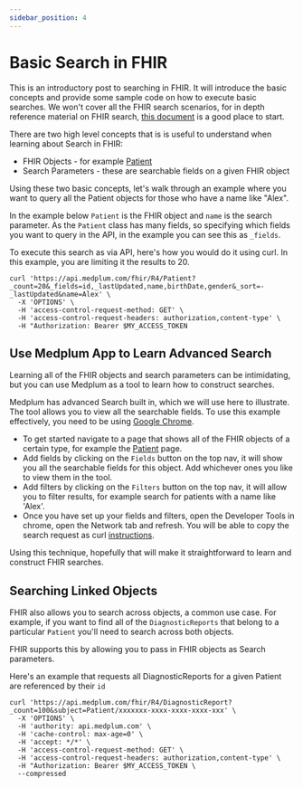 ```yaml
---
sidebar_position: 4
---
```


# Basic Search in FHIR

This is an introductory post to searching in FHIR.  It will introduce the basic concepts and provide some sample code on how to execute basic searches.  We won't cover all the FHIR search scenarios, for in depth reference material on FHIR search, [this document](https://www.hl7.org/fhir/search.html) is a good place to start.

There are two high level concepts that is is useful to understand when learning about Search in FHIR:

* FHIR Objects - for example [Patient](https://www.hl7.org/fhir/patient.html)
* Search Parameters - these are searchable fields on a given FHIR object

Using these two basic concepts, let's walk through an example where you want to query all the Patient objects for those who have a name like "Alex".

In the example below `Patient` is the FHIR object and `name` is the search parameter.  As the `Patient` class has many fields, so specifying which fields you want to query in the API, in the example you can see this as `_fields`.

To execute this search as via API, here's how you would do it using curl.  In this example, you are limiting it the results to 20.

```curl
curl 'https://api.medplum.com/fhir/R4/Patient?_count=20&_fields=id,_lastUpdated,name,birthDate,gender&_sort=-_lastUpdated&name=Alex' \
  -X 'OPTIONS' \
  -H 'access-control-request-method: GET' \
  -H 'access-control-request-headers: authorization,content-type' \
  -H "Authorization: Bearer $MY_ACCESS_TOKEN
```

## Use Medplum App to Learn Advanced Search

Learning all of the FHIR objects and search parameters can be intimidating, but you can use Medplum as a tool to learn how to construct searches.

Medplum has advanced Search built in, which we will use here to illustrate.  The tool allows you to view all the searchable fields.  To use this example effectively, you need to be using [Google Chrome](https://www.google.com/chrome/).

* To get started navigate to a page that shows all of the FHIR objects of a certain type, for example the [Patient](https://app.medplum.com/Patient) page.
* Add fields by clicking on the `Fields` button on the top nav, it will show you all the searchable fields for this object.  Add whichever ones you like to view them in the tool.
* Add filters by clicking on the `Filters` button on the top nav, it will allow you to filter results, for example search for patients with a name like 'Alex'.
* Once you have set up your fields and filters, open the Developer Tools in chrome, open the Network tab and refresh.  You will be able to copy the search request as curl [instructions](https://everything.curl.dev/usingcurl/copyas).

Using this technique, hopefully that will make it straightforward to learn and construct FHIR searches.

## Searching Linked Objects

FHIR also allows you to search across objects, a common use case.  For example, if you want to find all of the `DiagnosticReports` that belong to a particular `Patient` you'll need to search across both objects.

FHIR supports this by allowing you to pass in FHIR objects as Search parameters.

Here's an example that requests all DiagnosticReports for a given Patient are referenced by their `id`

```curl
curl 'https://api.medplum.com/fhir/R4/DiagnosticReport?_count=100&subject=Patient/xxxxxxx-xxxx-xxxx-xxxx-xxx' \
  -X 'OPTIONS' \
  -H 'authority: api.medplum.com' \
  -H 'cache-control: max-age=0' \
  -H 'accept: */*' \
  -H 'access-control-request-method: GET' \
  -H 'access-control-request-headers: authorization,content-type' \
  -H "Authorization: Bearer $MY_ACCESS_TOKEN \
  --compressed
  ```
